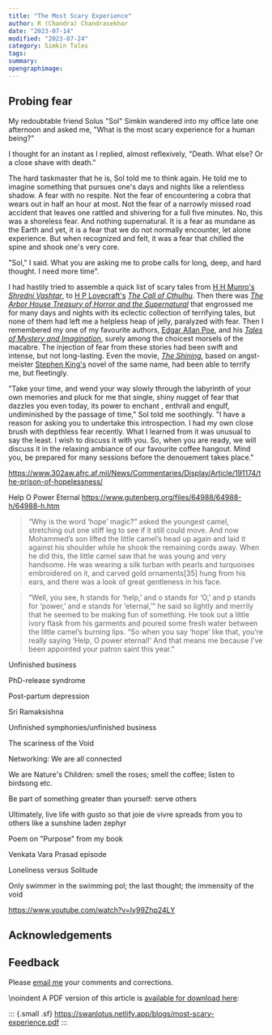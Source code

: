 ```yaml
---
title: "The Most Scary Experience"
author: R (Chandra) Chandrasekhar
date: "2023-07-14"
modified: "2023-07-24"
category: Simkin Tales
tags:
summary:
opengraphimage:
---
```


## Probing fear

My redoubtable friend Solus "Sol" Simkin wandered into my office late one afternoon and asked me, "What is the most scary experience for a human being?"

I thought for an instant as I replied, almost reflexively, "Death. What else? Or a close shave with death."

The hard taskmaster that he is, Sol told me to think again. He told me to imagine something that pursues one's days and nights like a relentless shadow. A fear with no respite. Not the fear of encountering a cobra that wears out in half an hour at most. Not the fear of a narrowly missed road accident that leaves one rattled and shivering for a full five minutes. No, this was a shoreless fear. And nothing supernatural. It is a fear as mundane as the Earth and yet, it is a fear that we do not normally encounter, let alone experience. But when recognized and felt, it was a fear that chilled the spine and shook one's very core.

"Sol," I said. What you are asking me to probe calls for long, deep, and hard thought. I need more time".

I had hastily tried to assemble a quick list of scary tales from [H H Munro's](https://americanliterature.com/author/hh-munro-saki) [_Shredni Vashtar_](https://www.classicshorts.com/stories/vashtar.html), to [H P Lovecraft's](https://www.hplovecraft.com/) [_The Call of Cthulhu_](https://www.hplovecraft.com/writings/texts/fiction/cc.aspx). Then there was [_The Arbor House Treasury of Horror and the Supernatural_](https://openlibrary.org/books/OL4122966M/The_Arbor_House_treasury_of_horror_and_the_supernatural) that engrossed me for many days and nights with its eclectic collection of terrifying tales, but none of them had left me a helpless heap of jelly, paralyzed with fear. Then I remembered my one of my favourite authors, [Edgar Allan Poe](https://www.poetryfoundation.org/poets/edgar-allan-poe), and his [_Tales of Mystery and Imagination_](https://www.amazon.in/Tales-Mystery-Imagination-Collins-Classics/dp/0007420226), surely among the choicest morsels of the macabre. The injection of fear from these stories had been swift and intense, but not long-lasting. Even the movie, [_The Shining_](https://www.imdb.com/title/tt0081505/), based on angst-meister [Stephen King's](https://www.britannica.com/biography/Stephen-King) novel of the same name, had been able to terrify me, but fleetingly.

"Take your time, and wend your way slowly through the labyrinth of your own memories and pluck for me that single, shiny nugget of fear that dazzles you even today, its power to enchant , enthrall and engulf, undiminished by the passage of time," Sol told me soothingly. "I have a reason for asking you to undertake this introspection. I had my own close brush with depthless fear recently. What I learned from it was unusual to say the least. I wish to discuss it with you. So, when you are ready, we will discuss it in the relaxing ambiance of our favourite coffee hangout. Mind you, be prepared for many sessions before the denouement takes place."

<https://www.302aw.afrc.af.mil/News/Commentaries/Display/Article/191174/the-prison-of-hopelessness/>

Help O Power Eternal
<https://www.gutenberg.org/files/64988/64988-h/64988-h.htm>


>“Why is the word ‘hope’ magic?” asked the youngest camel, stretching out one stiff leg to see if it still could move. And now Mohammed’s son lifted the little camel’s head up again and laid it against his shoulder while he shook the remaining cords away. When he did this, the little camel saw that he was young and very handsome. He was wearing a silk turban with pearls and turquoises embroidered on it, and carved gold ornaments[35] hung from his ears, and there was a look of great gentleness in his face.

>“Well, you see, h stands for ‘help,’ and o stands for ‘O,’ and p stands for ‘power,’ and e stands for ‘eternal,’” he said so lightly and merrily that he seemed to be making fun of something. He took out a little ivory flask from his garments and poured some fresh water between the little camel’s burning lips. “So when you say ‘hope’ like that, you’re really saying ‘Help, O power eternal!’ And that means me because I’ve been appointed your patron saint this year.”


Unfinished business

PhD-release syndrome

Post-partum depression

Sri Ramaksishna

Unfinished symphonies/unfinished business

The scariness of the Void

Networking: We are all connected

We are Nature's Children: smell the roses; smell the coffee; listen to birdsong etc.

Be part of something greater than yourself: serve others

Ultimately, live life with gusto so that joie de vivre spreads from you to others like a sunshine laden zephyr

Poem on "Purpose" from my book

Venkata Vara Prasad episode

Loneliness versus Solitude

Only swimmer in the swimming pol; the last thought; the immensity of the void

<https://www.youtube.com/watch?v=Iy99Zhp24LY>

## Acknowledgements

## Feedback

Please [email me](mailto:feedback.swanlotus@gmail.com) your comments and
corrections.

\noindent A PDF version of this article is [available for download here]({attach}./most-scary-experience.pdf):

::: {.small .sf}
<https://swanlotus.netlify.app/blogs/most-scary-experience.pdf>
:::

